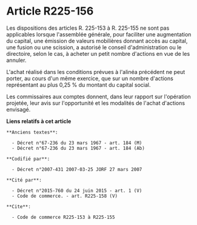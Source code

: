 # Article R225-156

Les dispositions des articles R. 225-153 à R. 225-155 ne sont pas applicables lorsque l'assemblée générale, pour faciliter
une augmentation du capital, une émission de valeurs mobilières donnant accès au capital, une fusion ou une scission, a
autorisé le conseil d'administration ou le directoire, selon le cas, à acheter un petit nombre d'actions en vue de les
annuler.

L'achat réalisé dans les conditions prévues à l'alinéa précédent ne peut porter, au cours d'un même exercice, que sur un
nombre d'actions représentant au plus 0,25 % du montant du capital social.

Les commissaires aux comptes donnent, dans leur rapport sur l'opération projetée, leur avis sur l'opportunité et les
modalités de l'achat d'actions envisagé.

**Liens relatifs à cet article**

	**Anciens textes**:

	  - Décret n°67-236 du 23 mars 1967 - art. 184 (M)
	  - Décret n°67-236 du 23 mars 1967 - art. 184 (Ab)

	**Codifié par**:

	  - Décret n°2007-431 2007-03-25 JORF 27 mars 2007

	**Cité par**:

	  - Décret n°2015-760 du 24 juin 2015 - art. 1 (V)
	  - Code de commerce. - art. R225-158 (V)

	**Cite**:

	  - Code de commerce R225-153 à R225-155
